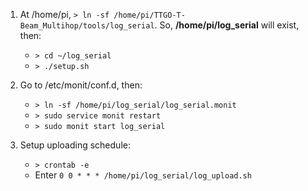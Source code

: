 

1. At /home/pi, `> ln -sf /home/pi/TTGO-T-Beam_Multihop/tools/log_serial`.
  So, __/home/pi/log\_serial__ will exist, then:
	- `> cd ~/log_serial`
	- `> ./setup.sh`

2. Go to /etc/monit/conf.d, then:
	- `> ln -sf /home/pi/log_serial/log_serial.monit`
	- `> sudo service monit restart`
	- `> sudo monit start log_serial`

3. Setup uploading schedule:
	- `> crontab -e`
	- Enter `0 0 * * * /home/pi/log_serial/log_upload.sh`
